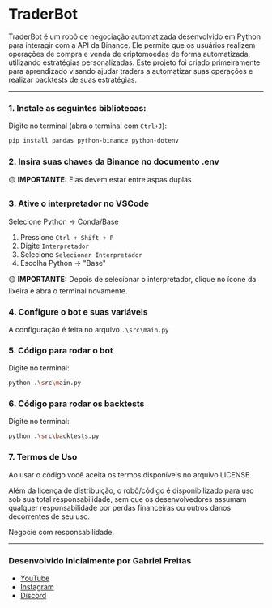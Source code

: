 # TraderBot

TraderBot é um robô de negociação automatizada desenvolvido em Python para interagir com a API da Binance. Ele permite que os usuários realizem operações de compra e venda de criptomoedas de forma automatizada, utilizando estratégias personalizadas. Este projeto foi criado primeiramente para aprendizado visando ajudar traders a automatizar suas operações e realizar backtests de suas estratégias.

---

### 1. Instale as seguintes bibliotecas:

Digite no terminal (abra o terminal com `Ctrl+J`):

```bash
pip install pandas python-binance python-dotenv
```

### 2. Insira suas chaves da Binance no documento .env

🟡 **IMPORTANTE:** Elas devem estar entre aspas duplas

### 3. Ative o interpretador no VSCode

Selecione Python -> Conda/Base

1. Pressione `Ctrl + Shift + P`
2. Digite `Interpretador`
3. Selecione `Selecionar Interpretador`
4. Escolha Python -> "Base"

🟡 **IMPORTANTE:** Depois de selecionar o interpretador, clique no ícone da lixeira e abra o terminal novamente.

### 4. Configure o bot e suas variáveis

A configuração é feita no arquivo `.\src\main.py`

### 5. Código para rodar o bot

Digite no terminal:

```bash
python .\src\main.py
```

### 6. Código para rodar os backtests

Digite no terminal:

```bash
python .\src\backtests.py
```

### 7. Termos de Uso

Ao usar o código você aceita os termos disponíveis no arquivo LICENSE.

Além da licença de distribuição, o robô/código é disponibilizado para uso sob sua total responsabilidade, sem que os desenvolvedores assumam qualquer responsabilidade por perdas financeiras ou outros danos decorrentes de seu uso.

Negocie com responsabilidade.

---
### Desenvolvido inicialmente por Gabriel Freitas

- [YouTube](https://www.youtube.com/@DescolaDev)
- [Instagram](https://instagram.com/gabrielfreitas.dev)
- [Discord](https://discord.gg/PpmB3DwSSX)